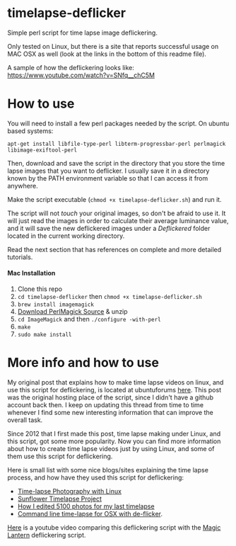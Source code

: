 timelapse-deflicker
===================

Simple perl script for time lapse image deflickering.

Only tested on Linux, but there is a site that reports successful usage on MAC OSX as well (look at the links in the bottom of this readme file).

A sample of how the deflickering looks like: https://www.youtube.com/watch?v=SNfq__chC5M

How to use
===================
You will need to install a few perl packages needed by the script. On ubuntu based systems:

```
apt-get install libfile-type-perl libterm-progressbar-perl perlmagick libimage-exiftool-perl
```

Then, download and save the script in the directory that you store the time lapse images that you want to deflicker. I usually save it in a directory known by the PATH environment variable so that I can access it from anywhere.

Make the script executable (`chmod +x timelapse-deflicker.sh`) and run it.

The script will not *touch* your original images, so don't be afraid to use it. It will just read the images in order to calculate their average luminance value, and it will save the new deflickered images under a *Deflickered* folder located in the current working directory.

Read the next section that has references on complete and more detailed tutorials.

#### Mac Installation

1. Clone this repo
2. `cd timelapse-deflicker` then `chmod +x timelapse-deflicker.sh`
3. `brew install imagemagick`
4. [Download PerlMagick Source](https://imagemagick.org/script/perl-magick.php) & unzip
5. `cd ImageMagick` and then `./configure -with-perl`
6. `make`
7. `sudo make install`

More info and how to use
===================
My original post that explains how to make time lapse videos on linux, and use this script for deflickering, is located at ubuntuforums [here](http://ubuntuforums.org/showthread.php?t=2022316). This post was the original hosting place of the script, since I didn't have a github account back then. I keep on updating this thread from time to time whenever I find some new interesting information that can improve the overall task.

Since 2012 that I first made this post, time lapse making under Linux, and this script, got some more popularity. Now you can find more information about how to create time lapse videos just by using Linux, and some of them use this script for deflickering.

Here is small list with some nice blogs/sites explaining the time lapse process, and how have they used this script for deflickering:

* [Time-lapse Photography with Linux ](http://joegiampaoli.blogspot.no/2015/04/creating-time-lapse-videos-mostly-in.html)
* [Sunflower Timelapse Project](https://tamboekie.github.io/sunflower-timelapse/)
* [How I edited 5100 photos for my last timelapse](https://medium.com/twidi-and-his-camera/how-i-edited-5100-photos-for-my-last-timelapse-20f9ef6fe5db)
* [Command line time-lapse for OSX with de-flicker](https://sites.google.com/a/biodiversityshorts.com/biodiversityshorts/advanced-photography/command-line-tools-scripts-and-processing-for-photography/command-line-time-lapse-for-osx).

[Here](https://www.youtube.com/watch?v=aABIlQokIaM) is a youtube video comparing this deflickering script with the [Magic Lantern](http://www.magiclantern.fm/forum/index.php?topic=2553.0) deflickering script.
